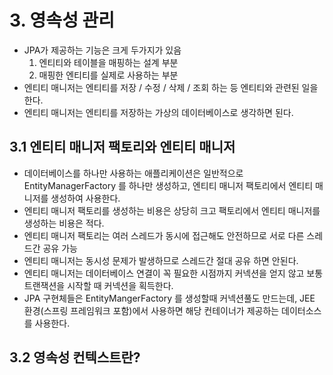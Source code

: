 # **3. 영속성 관리**

-   JPA가 제공하는 기능은 크게 두가지가 있음
    1. 엔티티와 테이블을 매핑하는 설계 부분
    2. 매핑한 엔티티를 실제로 사용하는 부분
-   엔티티 매니저는 엔티티를 저장 / 수정 / 삭제 / 조회 하는 등 엔티티와 관련된 일을 한다.
-   엔티티 매니저는 엔티티를 저장하는 가상의 데이터베이스로 생각하면 된다.

## **3.1 엔티티 매니저 팩토리와 엔티티 매니저**

-   데이터베이스를 하나만 사용하는 애플리케이션은 일반적으로 EntityManagerFactory 를 하나만 생성하고, 엔티티 매니저 팩토리에서 엔티티 매니저를 생성하여 사용한다.
-   엔티티 매니저 팩토리를 생성하는 비용은 상당히 크고 팩토리에서 엔티티 매니저를 생성하는 비용은 적다.
-   엔티티 매니저 팩토리는 여러 스레드가 동시에 접근해도 안전하므로 서로 다른 스레드간 공유 가능
-   엔티티 매니저는 동시성 문제가 발생하므로 스레드간 절대 공유 하면 안된다.
-   엔티티 매니저는 데이터베이스 연결이 꼭 필요한 시점까지 커넥션을 얻지 않고 보통 트랜잭션을 시작할 때 커넥션을 획득한다.
-   JPA 구현체들은 EntityMangerFactory 를 생성할때 커넥션풀도 만드는데, JEE 환경(스프링 프레임워크 포함)에서 사용하면 해당 컨테이너가 제공하는 데이터소스를 사용한다.

## **3.2 영속성 컨텍스트란?**
